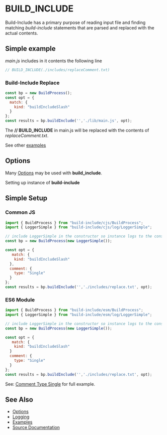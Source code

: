 # BUILD_INCLUDE

Build-Include has a primary purpose of reading input file and finding matching *build-include* statements that are
parsed and replaced with the actual contents.

## Simple example

*main.js* includes in it contents the following line

```js
// BUILD_INCLUDE(./includes/replaceComment.txt)
```

### Build-Include Replace

```js
const bp = new BuildProcess();
const opt = {
  match: {
    kind: "buildIncludeSlash"
  }
};
const results = bp.buildInclude('','./lib/main.js', opt);
```

The **// BUILD_INCLUDE** in main.js will be replaced with the contents of *replaceComment.txt*.

See other [examples](/build-include/pages/Docs/examples/index.html)

## Options

Many [Options](/build-include/pages/Docs/Main/Options/asjsstring/index.html) may be used with **build_include**.  

Setting up instance of **build-include**

## Simple Setup

### Common JS

```js
import { BuildProcess } from "build-include/cjs/BuildProcess";
import { LoggerSimple } from "build-include/cjs/log/LoggerSimple";

// include LoggerSimple in the constructor so instance logs to the console.
const bp = new BuildProcess(new LoggerSimple());

const opt = {
   match: {
    kind: "buildIncludeSlash"
  },
  comment: {
    type: "Single"
  }
};
const results = bp.buildInclude('','./includes/replace.txt', opt);
```

### ES6 Module

```js
import { BuildProcess } from "build-include/esm/BuildProcess";
import { LoggerSimple } from "build-include/esm/log/LoggerSimple";

// include LoggerSimple in the constructor so instance logs to the console.
const bp = new BuildProcess(new LoggerSimple());

const opt = {
   match: {
    kind: "buildIncludeSlash"
  }
  comment: {
    type: "Single"
  }
};
const results = bp.buildInclude('','./includes/replace.txt', opt);
```

See: [Comment Type Single](/build-include/pages/Docs/examples/CommentTypeSingle.html) for full example.

## See Also

* [Options](/build-include/pages/Docs/Main/Options/asjsstring/index.html)
* [Logging](/build-include/pages/Docs/Logging/index.html)
* [Examples](/build-include/pages/Docs/examples/index.html)
* [Source Documentation](/build-include/modules/src.html)